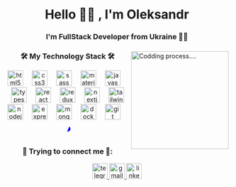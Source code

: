 <h1 align="center">Hello 🙋‍♂️ , I'm Oleksandr </h1>
<h3 align="center">I'm FullStack Developer from Ukraine 👨‍💻 </h3>

###

<img align="right" height="220" src="https://media.giphy.com/media/4rZA5D22301iMgrUNd/giphy.gif"  title="Codding process...."/>

###

<div align="center">
    <h3 align="center">🛠️ My Technology Stack 🛠️</h3>
  <img src="https://cdn.jsdelivr.net/gh/devicons/devicon/icons/html5/html5-original.svg" height="35" alt="html5 logo"  title="HTML5"/>
  <img width="12" />
  <img src="https://cdn.jsdelivr.net/gh/devicons/devicon/icons/css3/css3-original.svg" height="35" alt="css3 logo"  title="CSS3"/>
  <img width="12" />
  <img src="https://cdn.jsdelivr.net/gh/devicons/devicon/icons/sass/sass-original.svg" height="35" alt="sass logo"  title="SASS"/>
  <img width="12" />
  <img src="https://cdn.jsdelivr.net/gh/devicons/devicon/icons/materialui/materialui-original.svg" height="35" alt="materialui logo"  title="Materialui"/>
  <img width="12" />
  <img src="https://cdn.jsdelivr.net/gh/devicons/devicon/icons/javascript/javascript-original.svg" height="35" alt="javascript logo"  title="JS"/>
  <img width="12" />
  <img src="https://cdn.jsdelivr.net/gh/devicons/devicon/icons/typescript/typescript-original.svg" height="35" alt="typescript logo"  title="TS"/>
  <img width="12" />
  <img src="https://cdn.jsdelivr.net/gh/devicons/devicon/icons/react/react-original.svg" height="35" alt="react logo" title="React" />
  <img width="12" />
  <img src="https://cdn.jsdelivr.net/gh/devicons/devicon/icons/redux/redux-original.svg" height="35" alt="redux logo" title="Redux" />
  <img width="12" />
  <img src="https://cdn.jsdelivr.net/gh/devicons/devicon/icons/nextjs/nextjs-original.svg" height="35" alt="nextjs logo"  title="NextJS"/>
    <img width="12" />
    <img src="https://cdn.jsdelivr.net/gh/devicons/devicon@latest/icons/tailwindcss/tailwindcss-original.svg" height="35" alt="tailwindcss logo"  title="Tailwind css"/>
  <img src="https://cdn.jsdelivr.net/gh/devicons/devicon/icons/nodejs/nodejs-original.svg" height="35" alt="nodejs logo"  title="NODEjs"/>
  <img width="12" />
  <img src="https://cdn.jsdelivr.net/gh/devicons/devicon/icons/express/express-original.svg" height="35" alt="express logo" title="Express" />
  <img width="12" />
  <!-- <img src="https://seeklogo.com/images/N/nestjs-logo-09342F76C0-seeklogo.com.png" height="35" alt="nestjs logo"  />
  <img width="12" /> -->
  <img src="https://cdn.jsdelivr.net/gh/devicons/devicon/icons/mongodb/mongodb-original.svg" height="35" alt="mongodb logo"  title="MongoDB"/>
  <img width="12" />
  <!-- <img src="https://cdn.jsdelivr.net/gh/devicons/devicon/icons/postgresql/postgresql-original.svg" height="35" alt="postgresql logo"  />
  <img width="12" /> -->
  <!-- <img src="https://cdn.jsdelivr.net/gh/devicons/devicon/icons/graphql/graphql-plain.svg" height="35" alt="graphql logo"  />
  <img width="12" /> -->
  <img src="https://cdn.jsdelivr.net/gh/devicons/devicon/icons/docker/docker-original.svg" height="35" alt="docker logo"  title="Docker"/>
  <img width="12" />
  <img src="https://cdn.jsdelivr.net/gh/devicons/devicon/icons/git/git-original.svg" height="35" alt="git logo"  title="GIT"/>
  <img width="12" />
  <svg height="35" width="12" fill='blue' viewBox="0 0 128 128">
    <path d="M97.922 10.346c18.251 11.274 30.413 31.461 30.413 54.489 0 35.346-28.654 64-64 64a63.823 63.823 0 0 1-21.94-3.862l-.73-.272 1.19-.383 1.53-.501.755-.253.748-.252 1.476-.509 1.449-.512 1.421-.515 1.395-.518.688-.261 1.354-.524c1.43-.56 2.815-1.127 4.153-        1.699l.995-.431 1.22-.541a119.19 119.19 0 0 0 1.583-.728l.774-.366 1.139-.553.559-.277.552-.279 1.085-.56c9.106-4.776 15.292-9.965 18.577-15.654 6.96-12.054.881-24.935-16.567-38.067l-1.42-                                    
   1.064-.862-.662-.837-.656-.813-.652-.787-.646-.384-.321-.379-.32-.738-.637-.537-.474-.523-.472-.676-.624-.652-.62-.628-.614-.304-.305-.299-.305-.579-.605c-6.897-7.332-8.437-13.608-5.306-19.032 1.594-2.76 4.357-5.474 8.284-8.117l.477-.317.751-.483c.34-.214.687-.428       1.042-.642l.538-.32.83-.478.855-.476.659-.356.673-.355.921-.472a87.46 87.46 0 0 1 2.167-1.055l.752-.35 1.025-.464.522-.232 1.064-.46.542-.23 1.104-.459.56-.228 1.143-.455.581-.227 1.182-.452 1.207-.45.613-.223 1.247-.447 1.272-.444 1.299-.441.659-.22 1.337-.438 
   1.364-.436 1.389-.433 1.415-.431 1.442-.428 1.838-.532 1.879-.528 2.308-.628zM64.335.835c7.783 0 15.242 1.39 22.141 3.933l.737.277-.467.142-2.28.703-.746.236-1.473.474-1.446.479-1.419.482-1.392.486-1.365.49-.673.246-1.652.62-1.61.627-1.259.505-.619.254- 
   1.218.512C57.147 16.605 48.99 22.553 45.09 29.309c-6.809 11.793-.633 24.506 16.816 37.634l1.42 1.065.862.662.837.657.41.327.799.65.582.484.57.482.736.639.36.317.699.631c.381.35.751.698 1.11 1.043l.53.516.763.77.725.761c6.867 7.383 8.335 13.785 5.072 19.438-2.112 
   3.658-6.144 7.258-12.086 10.753l-.546.318-.884.501-.91.499a86.31 86.31 0 0 1-1.576.829l-.815.412-1.003.494-1.029.492-1.055.491-.537.245-1.095.487-1.12.487-1.147.484-.584.242-1.186.481-.603.24-.61.24-1.239.478-1.265.476-1.291.474-1.318.472-1.343.47-.682.234- 
   1.383.467-.702.232-1.422.464-1.449.461-1.847.574-1.889.571-1.54.453-2.15.619C12.643 108.29.336 88 .336 64.835c0-35.346 28.654-64 64-64Z"></path>
  </svg>
</div>

###

<div align="center">
<h3 align="center">📲 Trying to connect me 📲:</h3>
 <a href="https://t.me/baja87" target="_blank">
    <img src="https://img.shields.io/static/v1?message=Telegram&logo=telegram&label=&color=2CA5E0&logoColor=white&labelColor=&style=for-the-badge" height="35" alt="telegram logo"  />
  </a>
  <a href="mailto:bajmutov@gmail.com" target="_blank">
    <img src="https://img.shields.io/static/v1?message=Gmail&logo=gmail&label=&color=D14836&logoColor=white&labelColor=&style=for-the-badge" height="35" alt="gmail logo"  />
  </a>
  <a href="https://www.linkedin.com/in/oleksandr-bakhmutov/" target="_blank">
    <img src="https://img.shields.io/static/v1?message=LinkedIn&logo=linkedin&label=&color=0077B5&logoColor=white&labelColor=&style=for-the-badge" height="35" alt="linkedin logo"  />
  </a>
</div>
